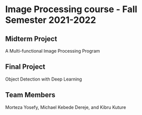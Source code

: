 # Image Processing course - Fall Semester 2021-2022

## Midterm Project
A Multi-functional Image Processing Program

## Final Project
Object Detection with Deep Learning

## Team Members
Morteza Yosefy,
Michael Kebede Dereje, and
Kibru Kuture
